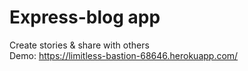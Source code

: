# Express-blog app

Create stories & share with others <br>
Demo: https://limitless-bastion-68646.herokuapp.com/
